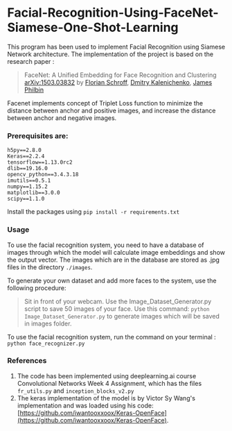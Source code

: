 # Facial-Recognition-Using-FaceNet-Siamese-One-Shot-Learning
This program has been used to implement Facial Recognition using Siamese Network architecture. The implementation of the project is based on the research paper : 

> FaceNet: A Unified Embedding for Face Recognition and Clustering
> [arXiv:1503.03832](https://arxiv.org/abs/1503.03832) by [Florian Schroff](https://arxiv.org/search/cs?searchtype=author&query=Schroff%2C+F), [Dmitry Kalenichenko](https://arxiv.org/search/cs?searchtype=author&query=Kalenichenko%2C+D), [James Philbin](https://arxiv.org/search/cs?searchtype=author&query=Philbin%2C+J)

Facenet implements concept of Triplet Loss function to minimize the distance between anchor and positive images, and increase the distance between anchor and negative images.

### Prerequisites are:

    h5py==2.8.0
	Keras==2.2.4
	tensorflow==1.13.0rc2
	dlib==19.16.0
	opencv_python==3.4.3.18
	imutils==0.5.1
	numpy==1.15.2
	matplotlib==3.0.0
	scipy==1.1.0

Install the packages using `pip install -r requirements.txt`

### Usage
To use the facial recognition system, you need to have a database of images through which the model will calculate image embeddings and show the output vector. 
The images which are in the database are stored as .jpg files in the directory `./images`.


To generate your own dataset and add more faces to the system, use the following procedure:

> Sit in front of your webcam.
> Use the Image_Dataset_Generator.py script to save 50 images of your face.
> Use this command: `python Image_Dataset_Generator.py` to generate images which will be saved in images folder.

To use the facial recognition system, run the command on your terminal : 
`python face_recognizer.py` 

### References

 1. The code has been implemented using deeplearning.ai course Convolutional Networks Week 4 Assignment, which has the files `fr_utils.py` and `inception_blocks_v2.py`
 2. The keras implementation of the model is by Victor Sy Wang's implementation and was loaded using his code:  [https://github.com/iwantooxxoox/Keras-OpenFace](https://github.com/iwantooxxoox/Keras-OpenFace).
